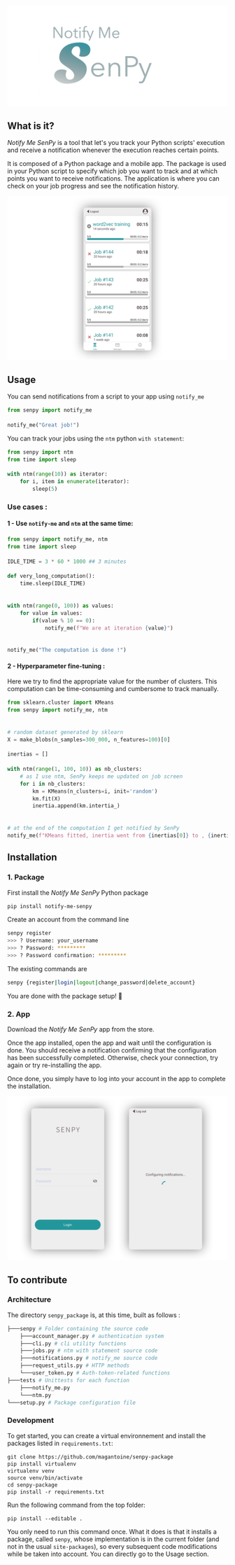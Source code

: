 <img alt="SenPy" src="./assets/banner.png"> 

## What is it?

*Notify Me SenPy* is a tool that let's you track your Python scripts' execution and receive a notification whenever the execution reaches certain points.

It is composed of a Python package and a mobile app. The package is used in your Python script to specify which job you want to track and at which points you want to receive notifications. The application is where you can check on your job progress and see the notification history.

<p float="center">
<img src="./assets/jobs.png" alt="job screen" />
</p>

## Usage

You can send notifications from a script to your app using `notify_me`
```python
from senpy import notify_me

notify_me("Great job!")
```

You can track your jobs using the `ntm` python `with statement`:

```python
from senpy import ntm
from time import sleep 

with ntm(range(10)) as iterator:
    for i, item in enumerate(iterator):
        sleep(5)
``` 

### Use cases : 


#### 1 - Use `notify-me` and `ntm` at the same time:

```python
from senpy import notify_me, ntm
from time import sleep

IDLE_TIME = 3 * 60 * 1000 ## 3 minutes

def very_long_computation():
    time.sleep(IDLE_TIME)
    
    
with ntm(range(0, 100)) as values:
    for value in values:
        if(value % 10 == 0):
            notify_me(f"We are at iteration {value}")


notify_me("The computation is done !")
```


#### 2 - Hyperparameter fine-tuning :

Here we try to find the appropriate value for the number of clusters. This computation can be time-consuming and cumbersome to track manually.

```python
from sklearn.cluster import KMeans
from senpy import notify_me, ntm


# random dataset generated by sklearn
X = make_blobs(n_samples=300_000, n_features=100)[0]

inertias = []

with ntm(range(1, 100, 10)) as nb_clusters:
    # as I use ntm, SenPy keeps me updated on job screen
    for i in nb_clusters:
        km = KMeans(n_clusters=i, init='random')
        km.fit(X)
        inertia.append(km.intertia_)


# at the end of the computation I get notified by SenPy
notify_me(f"KMeans fitted, inertia went from {inertias[0]} to , {inertias[-1]}")
```


## Installation
### 1. Package
First install the *Notify Me SenPy* Python package
```bash
pip install notify-me-senpy
```

Create an account from the command line
```bash
senpy register
>>> ? Username: your_username
>>> ? Password: *********
>>> ? Password confirmation: *********
```

The existing commands are
```bash
senpy {register|login|logout|change_password|delete_account}
```
You are done with the package setup! 🎉

### 2. App

Download the *Notify Me SenPy* app from the store.

Once the app installed, open the app and wait until the configuration is done. You should receive a notification confirming that the configuration has been successfully completed. Otherwise, check your connection, try again or try re-installing the app.

Once done, you simply have to log into your account in the app to complete the installation.
<p float="center">
<img src="./assets/login.png" alt="login screen"/>
</p>


## To contribute

### Architecture 

The directory ```senpy_package``` is, at this time, built as follows :
```bash
├───senpy # Folder containing the source code
    ├───account_manager.py # authentication system
    ├───cli.py # cli utility functions
    ├───jobs.py # ntm with statement source code
    ├───notifications.py # notify_me source code
    ├───request_utils.py # HTTP methods
    └───user_token.py # Auth-token-related functions
├───tests # Unittests for each function
    ├───notify_me.py 
    └───ntm.py
└───setup.py # Package configuration file
```


### Development

To get started, you can create a virtual environnement and install the packages listed in `requirements.txt`:
```
git clone https://github.com/magantoine/senpy-package
pip install virtualenv
virtualenv venv
source venv/bin/activate
cd senpy-package
pip install -r requirements.txt
```

Run the following command from the top folder:
```
pip install --editable .
```
You only need to run this command once. What it does is that it installs a package, called `senpy`, whose implementation is in the current folder (and not in the usual `site-packages`), so every subsequent code modifications while be taken into account.
You can directly go to the Usage section.



